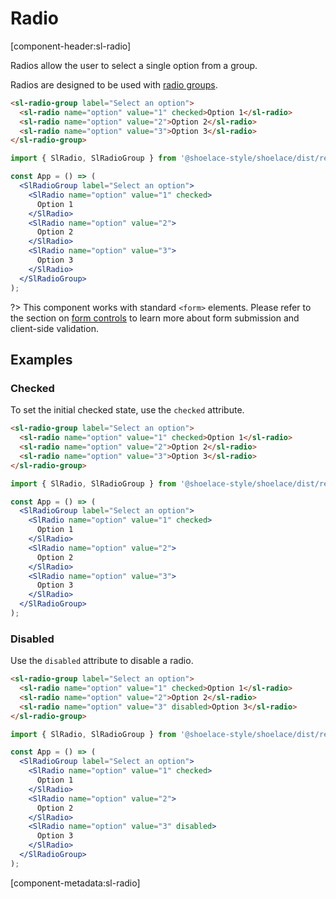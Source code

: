 # Radio

[component-header:sl-radio]

Radios allow the user to select a single option from a group.

Radios are designed to be used with [radio groups](/components/radio-group).

```html preview
<sl-radio-group label="Select an option">
  <sl-radio name="option" value="1" checked>Option 1</sl-radio>
  <sl-radio name="option" value="2">Option 2</sl-radio>
  <sl-radio name="option" value="3">Option 3</sl-radio>
</sl-radio-group>
```

```jsx react
import { SlRadio, SlRadioGroup } from '@shoelace-style/shoelace/dist/react';

const App = () => (
  <SlRadioGroup label="Select an option">
    <SlRadio name="option" value="1" checked>
      Option 1
    </SlRadio>
    <SlRadio name="option" value="2">
      Option 2
    </SlRadio>
    <SlRadio name="option" value="3">
      Option 3
    </SlRadio>
  </SlRadioGroup>
);
```

?> This component works with standard `<form>` elements. Please refer to the section on [form controls](/getting-started/form-controls) to learn more about form submission and client-side validation.

## Examples

### Checked

To set the initial checked state, use the `checked` attribute.

```html preview
<sl-radio-group label="Select an option">
  <sl-radio name="option" value="1" checked>Option 1</sl-radio>
  <sl-radio name="option" value="2">Option 2</sl-radio>
  <sl-radio name="option" value="3">Option 3</sl-radio>
</sl-radio-group>
```

```jsx react
import { SlRadio, SlRadioGroup } from '@shoelace-style/shoelace/dist/react';

const App = () => (
  <SlRadioGroup label="Select an option">
    <SlRadio name="option" value="1" checked>
      Option 1
    </SlRadio>
    <SlRadio name="option" value="2">
      Option 2
    </SlRadio>
    <SlRadio name="option" value="3">
      Option 3
    </SlRadio>
  </SlRadioGroup>
);
```

### Disabled

Use the `disabled` attribute to disable a radio.

```html preview
<sl-radio-group label="Select an option">
  <sl-radio name="option" value="1" checked>Option 1</sl-radio>
  <sl-radio name="option" value="2">Option 2</sl-radio>
  <sl-radio name="option" value="3" disabled>Option 3</sl-radio>
</sl-radio-group>
```

```jsx react
import { SlRadio, SlRadioGroup } from '@shoelace-style/shoelace/dist/react';

const App = () => (
  <SlRadioGroup label="Select an option">
    <SlRadio name="option" value="1" checked>
      Option 1
    </SlRadio>
    <SlRadio name="option" value="2">
      Option 2
    </SlRadio>
    <SlRadio name="option" value="3" disabled>
      Option 3
    </SlRadio>
  </SlRadioGroup>
);
```

[component-metadata:sl-radio]
